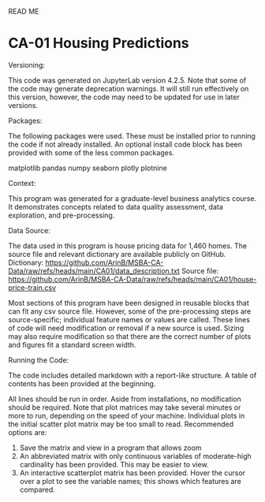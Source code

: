 READ ME

# CA-01 Housing Predictions

Versioning:

This code was generated on JupyterLab version 4.2.5. Note that some of the code may generate deprecation warnings. It will still run effectively on this version, however, the code may need to be updated for use in later versions.

Packages:

The following packages were used. These must be installed prior to running the code if not already installed. An optional install code block has been provided with some of the less common packages.

matplotlib
pandas
numpy
seaborn
plotly
plotnine

Context:

This program was generated for a graduate-level business analytics course. It demonstrates concepts related to data quality assessment, data exploration, and pre-processing.

Data Source:

The data used in this program is house pricing data for 1,460 homes. The source file and relevant dictionary are available publicly on GitHub.
	Dictionary: https://github.com/ArinB/MSBA-CA-Data/raw/refs/heads/main/CA01/data_description.txt
	Source file: https://github.com/ArinB/MSBA-CA-Data/raw/refs/heads/main/CA01/house-price-train.csv

Most sections of this program have been designed in reusable blocks that can fit any csv source file. However, some of the pre-processing steps are source-specific; individual feature names or values are called. These lines of code will need modification or removal if a new source is used. Sizing may also require modification so that there are the correct number of plots and figures fit a standard screen width.  

Running the Code:

The code includes detailed markdown with a report-like structure. A table of contents has been provided at the beginning.

All lines should be run in order. Aside from installations, no modification should be required. Note that plot matrices may take several minutes or more to run, depending on the speed of your machine. Individual plots in the initial scatter plot matrix may be too small to read. Recommended options are:

1) Save the matrix and view in a program that allows zoom
2) An abbreviated matrix with only continuous variables of moderate-high cardinality has been provided. This may be easier to view.
3) An interactive scatterplot matrix has been provided. Hover the cursor over a plot to see the variable names; this shows which features are compared.


